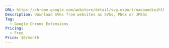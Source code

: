 ```yaml
---
URL: https://chrome.google.com/webstore/detail/svg-export/naeaaedieihlkmdajjefioajbbdbdjgp?hl=en-GB
Description: Download SVGs from websites as SVGs, PNGs or JPEGs
Tag:
  - Google Chrome Extensions
Pricing:
  - Free
Price: $0/month
---
```

